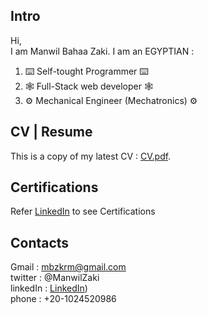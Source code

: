 ## Intro
Hi,<br/>
I am Manwil Bahaa Zaki. I am an EGYPTIAN :<br/>
<ol>
  <li>  ⌨️ Self-tought Programmer ⌨️  </li>
  <li>  🕸 Full-Stack web developer 🕸 </li>
  <li>  ⚙ Mechanical Engineer (Mechatronics) ⚙</li>
</ol>

## CV | Resume
This is a copy of my latest CV : [CV.pdf](https://drive.google.com/file/d/1GSxW4HBnmvoflMoBBH_5xNiYKcK_dZ49/view?usp=sharing).

## Certifications
Refer [LinkedIn](https://www.linkedin.com/in/manwil) to see Certifications

## Contacts
Gmail : mbzkrm@gmail.com <br/>
twitter : @ManwilZaki<br/>
linkedIn : [LinkedIn](https://www.linkedin.com/in/manwil/))<br/>
phone : +20-1024520986
